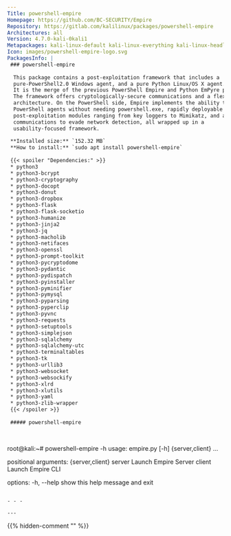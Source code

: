 ```yaml
---
Title: powershell-empire
Homepage: https://github.com/BC-SECURITY/Empire
Repository: https://gitlab.com/kalilinux/packages/powershell-empire
Architectures: all
Version: 4.7.0-kali-0kali1
Metapackages: kali-linux-default kali-linux-everything kali-linux-headless kali-linux-large 
Icon: images/powershell-empire-logo.svg
PackagesInfo: |
 ### powershell-empire
 
  This package contains a post-exploitation framework that includes a
  pure-PowerShell2.0 Windows agent, and a pure Python Linux/OS X agent.
  It is the merge of the previous PowerShell Empire and Python EmPyre projects.
  The framework offers cryptologically-secure communications and a flexible
  architecture. On the PowerShell side, Empire implements the ability to run
  PowerShell agents without needing powershell.exe, rapidly deployable
  post-exploitation modules ranging from key loggers to Mimikatz, and adaptable
  communications to evade network detection, all wrapped up in a
  usability-focused framework.
 
 **Installed size:** `152.32 MB`  
 **How to install:** `sudo apt install powershell-empire`  
 
 {{< spoiler "Dependencies:" >}}
 * python3
 * python3-bcrypt
 * python3-cryptography
 * python3-docopt
 * python3-donut 
 * python3-dropbox
 * python3-flask
 * python3-flask-socketio
 * python3-humanize
 * python3-jinja2
 * python3-jq
 * python3-macholib
 * python3-netifaces
 * python3-openssl
 * python3-prompt-toolkit
 * python3-pycryptodome
 * python3-pydantic
 * python3-pydispatch
 * python3-pyinstaller
 * python3-pyminifier
 * python3-pymysql
 * python3-pyparsing
 * python3-pyperclip
 * python3-pyvnc
 * python3-requests
 * python3-setuptools
 * python3-simplejson
 * python3-sqlalchemy
 * python3-sqlalchemy-utc
 * python3-terminaltables
 * python3-tk
 * python3-urllib3
 * python3-websocket
 * python3-websockify
 * python3-xlrd
 * python3-xlutils
 * python3-yaml
 * python3-zlib-wrapper
 {{< /spoiler >}}
 
 ##### powershell-empire
 
 
 ```
 root@kali:~# powershell-empire -h
 usage: empire.py [-h] {server,client} ...
 
 positional arguments:
   {server,client}
     server         Launch Empire Server
     client         Launch Empire CLI
 
 options:
   -h, --help       show this help message and exit
 ```
 
 - - -
 
---
```

{{% hidden-comment "<!--Do not edit anything above this line-->" %}}
